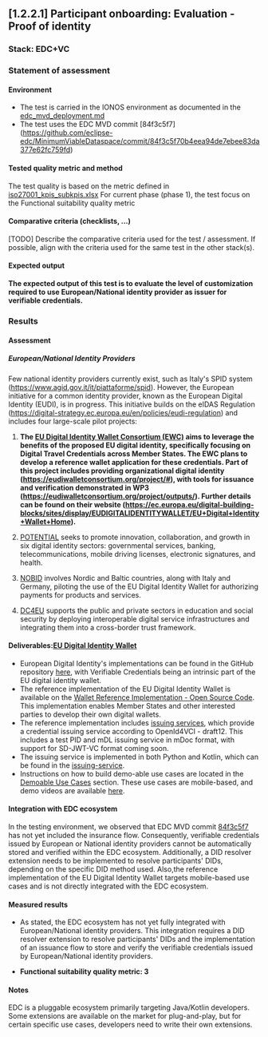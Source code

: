 ## [1.2.2.1] Participant onboarding: Evaluation - Proof of identity
### Stack: EDC+VC

### Statement of assessment
#### Environment
- The test is carried in the IONOS environment as documented in the [edc_mvd_deployment.md](../../../../../deployment/edc_vc/edc_mvd_deployment.md)
- The test uses the EDC MVD commit [84f3c5f7] (https://github.com/eclipse-edc/MinimumViableDataspace/commit/84f3c5f70b4eea94de7ebee83da377e62fc759fd)

#### Tested quality metric and method
The test quality is based on the metric defined in [iso27001_kpis_subkpis.xlsx](../../../../../design_decisions/background_info/iso27001_kpis_subkpis.xlsx)
For current phase (phase 1), the test focus on the Functional suitability quality metric

#### Comparative criteria (checklists, ...)
[TODO] Describe the comparative criteria used for the test / assessment. If possible, align with the criteria used for the same test in the other stack(s).

#### Expected output
**The expected output of this test is to evaluate the level of customization required to use European/National identity provider as issuer for verifiable credentials.**

### Results
#### Assessment
##### European/National Identity Providers
Few national identity providers currently exist, such as Italy's SPID system (https://www.agid.gov.it/it/piattaforme/spid). However, the European initiative for a common identity provider, known as the European Digital Identity (EUDI), is in progress. This initiative builds on the eIDAS Regulation (https://digital-strategy.ec.europa.eu/en/policies/eudi-regulation) and includes four large-scale pilot projects:

1. **The [EU Digital Identity Wallet Consortium (EWC)](https://eudiwalletconsortium.org/) aims to leverage the benefits of the proposed EU digital identity, specifically focusing on Digital Travel Credentials across Member States. The EWC plans to develop a reference wallet application for these credentials. Part of this project includes providing organizational digital identity (https://eudiwalletconsortium.org/project/#), with tools for issuance and verification demonstrated in WP3 (https://eudiwalletconsortium.org/project/outputs/). Further details can be found on their website (https://ec.europa.eu/digital-building-blocks/sites/display/EUDIGITALIDENTITYWALLET/EU+Digital+Identity+Wallet+Home).**

2. [POTENTIAL](https://www.digital-identity-wallet.eu/) seeks to promote innovation, collaboration, and growth in six digital identity sectors: governmental services, banking, telecommunications, mobile driving licenses, electronic signatures, and health.

3. [NOBID](https://www.nobidconsortium.com/) involves Nordic and Baltic countries, along with Italy and Germany, piloting the use of the EU Digital Identity Wallet for authorizing payments for products and services.

4. [DC4EU](https://www.dc4eu.eu/) supports the public and private sectors in education and social security by deploying interoperable digital service infrastructures and integrating them into a cross-border trust framework.

#### Deliverables:[EU Digital Identity Wallet](https://ec.europa.eu/digital-building-blocks/sites/display/EUDIGITALIDENTITYWALLET/EU+Digital+Identity+Wallet+Home)
- European Digital Identity's implementations can be found in the GitHub repository [here](https://github.com/eu-digital-identity-wallet), with Verifiable Credentials being an intrinsic part of the EU digital identity wallet.
- The reference implementation of the EU Digital Identity Wallet is available on the [Wallet Reference Implementation - Open Source Code](https://github.com/eu-digital-identity-wallet#wallet-reference-implementation---open-source-code). This implementation enables Member States and other interested parties to develop their own digital wallets.
- The reference implementation includes [issuing services](https://github.com/eu-digital-identity-wallet/.github/blob/main/profile/reference-implementation.md#issuing-apps-and-services), which provide a credential issuing service according to OpenId4VCI - draft12. This includes a test PID and mDL issuing service in mDoc format, with support for SD-JWT-VC format coming soon.
- The issuing service is implemented in both Python and Kotlin, which can be found in the [issuing-service](https://github.com/eu-digital-identity-wallet/.github/blob/main/profile/reference-implementation.md#issuing-apps-and-services).
- Instructions on how to build demo-able use cases are located in the [Demoable Use Cases](https://github.com/eu-digital-identity-wallet/.github/blob/main/profile/reference-implementation.md#issuing-apps-and-services) section. These use cases are mobile-based, and demo videos are available [here](https://github.com/eu-digital-identity-wallet/eudi-app-ios-wallet-ui?tab=readme-ov-file#demo-videos).
 
#### Integration with EDC ecosystem
In the testing environment, we observed that EDC MVD commit [84f3c5f7](https://github.com/eclipse-edc/MinimumViableDataspace/commit/84f3c5f70b4eea94de7ebee83da377e62fc759fd) has not yet included the insurance flow. 
Consequently, verifiable credentials issued by European or National identity providers cannot be automatically stored and verified within the EDC ecosystem.
Additionally, a DID resolver extension needs to be implemented to resolve participants' DIDs, depending on the specific DID method used. 
Also,the reference implementation of the EU Digital Identity Wallet targets mobile-based use cases and is not directly integrated with the EDC ecosystem.


#### Measured results
- As stated, the EDC ecosystem has not yet fully integrated with European/National identity providers. This integration requires a DID resolver extension to resolve participants' DIDs and the implementation of an issuance flow to store and verify the verifiable credentials issued by European/National identity providers.

- **Functional suitability quality metric: 3**

#### Notes
EDC is a pluggable ecosystem primarily targeting Java/Kotlin developers. Some extensions are available on the market for plug-and-play, but for certain specific use cases, developers need to write their own extensions.

